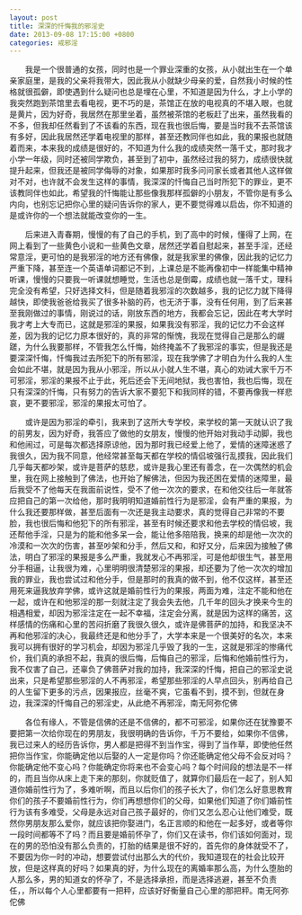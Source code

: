 ```yaml
---
layout: post
title: 深深的忏悔我的邪淫史
date: 2013-09-08 17:15:00 +0800
categories: 戒邪淫
---
```


　　我是一个很普通的女孩，同时也是一个罪业深重的女孩，从小就出生在一个单亲家庭里，是我的父亲将我带大，因此我从小就缺少母亲的爱，自然我小时候的性格就很孤僻，即使遇到什么疑问也总是埋在心里，不知道是因为什么，才上小学的我突然跑到茶馆里去看电视，更不巧的是，茶馆正在放的电视真的不堪入眼，也就是黄片，因为好奇，我居然在那里坐着，虽然被茶馆的老板赶了出来，虽然我看的不多，但我却任然看到了不该看的东西，现在我也很后悔，要是当时我不去茶馆该有多好，因此我居然还学着电视里的那样，甚至还教同伴也如此，我的果报也就随着而来，本来我的成绩是很好的，不知道为什么我的成绩突然一落千丈，那时我才小学一年级，同时还被同学欺负，甚至到了初中，虽然经过我的努力，成绩很快就提升起来，但我还是被同学侮辱的对象，如果那时我多问问家长或者其他人这样做对不对，也许就不会发生这样的事情，我深深的忏悔自己当时所犯下的罪业，更不该教同伴也如此，希望我的忏悔能让那些像我那样孤僻的小朋友，不管你是有多么内向，也别忘记把你心里的疑问告诉你的家人，更不要觉得难以启齿，你不知道的是或许你的一个想法就能改变你的一生。
　　后来进入青春期，慢慢的有了自己的手机，到了高中的时候，懂得了上网，在网上看到了一些黄色小说和一些黄色文章，居然还学着自慰起来，甚至手淫，还经常意淫，更可怕的是我邪淫的地方还有佛像，就是我家里的佛像，因此我的记忆力严重下降，甚至连一个英语单词都记不到，上课总是不能再像初中一样能集中精神听课，慢慢的只要我一听课就想睡觉，生活也总是倒霉，成绩也就一落千丈，理科完全没有希望，只好选择文科，但是随着我邪淫的次数越多，我的记忆力就下降得越快，即使我爸爸给我买了很多补脑的药，也无济于事，没有任何用，到了后来甚至我刚做过的事情，刚说过的话，刚放东西的地方，我都会忘记，因此在考大学时我才考上大专而已，这就是邪淫的果报，如果我没有邪淫，我的记忆力不会这样差，因为我的记忆力原本很好的，真的非常的惭愧，我现在觉得自己是那么的龌蹉，为什么我要那样，不管我怎么忏悔，始终掩盖不了我邪淫的事实，但是我还是要深深忏悔，忏悔我过去所犯下的所有邪淫，现在我学佛了才明白为什么我的人生会如此不堪，就是因为我从小邪淫，所以从小就人生不堪，真心的劝诫大家千万不可邪淫，邪淫的果报不止于此，死后还会下无间地狱，我也害怕，我也后悔，现在只有深深的忏悔，只有努力的告诉大家不要犯下和我同样的错，不要再像我一样悲哀，更不要邪淫，邪淫的果报太可怕了。
　　或许是因为邪淫的牵引，我来到了这所大专学校，来学校的第一天就认识了我的前男友，因为好奇，我答应了做他的女朋友，慢慢的他开始对我动手动脚，我也和他闹过，可是每次都选择原谅他，因为那时我已经爱上他了，爱情的迷障迷惑了我很久，因为我不同意，他经常甚至每天都在学校的情侣坡强行乱摸我，因此我们几乎每天都吵架，或许是菩萨的慈悲，或许是我心里还有善念，在一次偶然的机会里，我在网上接触到了佛法，也开始了解佛法，但因为我还困在爱情的迷障里，最后我受不了他每天在我面前说性，受不了他一次次的要求，在和他交往后一年就答应把自己的第一次给他，那时我明明知道婚前性行为是邪淫，会有严重的果报，为什么我还要那样做，甚至后面有一次还是我主动要求，真的觉得自己非常的不要脸，我也很后悔和他犯下的所有邪淫，甚至有时候还要求和他去学校的情侣坡，我还帮他手淫，只是为的能和他多呆一会，能让他多陪陪我，换来的却是他一次次的冷漠和一次次的伤害，甚至吵架和分手，然后又和，和好又分，后来因为接触了佛法，明白了邪淫的果报是多么严重，我就发心不再邪淫，可是他却很生气，甚至用分手相逼，让我很为难，心里明明很清楚邪淫的果报，却还要为了他一次次的增加我的罪业，我也尝试过和他分手，但是那时的我真的做不到，他不仅这样，甚至还用死来逼我放弃学佛，或许这就是婚前性行为的果报，两面为难，注定不能和他在一起，或许在和他邪淫的那一刻就注定了我会失去他，几千年的回头才换来今生的相遇相爱，却因为邪淫注定在一起不幸福，注定会分离，就是因为这样的痛苦，这样感情的伤痛和心里的苦闷折磨了我很久很久，或许是佛菩萨的加持，和我坚决不再和他邪淫的决心，我最终还是和他分手了，大学本来是一个很美好的名次，本来我可以拥有很好的学习机会，却因为邪淫几乎毁了我的一生，这就是邪淫的惨痛代价，我们真的承担不起，我真的很后悔，后悔自己的邪淫，后悔和他婚前性行为，我不仅害了自己，还辜负了佛菩萨对我的加持，我深深的忏悔，把自己的邪淫史说出来，只是希望那些邪淫的人不再邪淫，希望那些邪淫的人早点回头，别再给自己的人生留下更多的污点，因果报应，丝毫不爽，它虽看不到，摸不到，但就在身边，我深深的忏悔自己的邪淫史，从此绝不再邪淫，南无阿弥佗佛
　　各位有缘人，不管是信佛的还是不信佛的，都不可邪淫，如果你还在犹豫要不要把第一次给你现在的男朋友，我很明确的告诉你，千万不要给，如果你不信佛，我已过来人的经历告诉你，男人都是把得不到当作宝，得到了当作草，即使他任然把你当作宝，你能确定他以后娶的人一定是你吗？你还能确定他父母不会反对吗？你能确定他不变心吗？你能确定你将来也不会变心吗？每个时间段的想法是不一样的，而且当你从床上走下来的那刻，你就贬值了，就算你们最后在一起了，别人知道你婚前性行为了，多难听啊，而且以后你们的孩子长大了，你们怎么好意思教育你们的孩子不要婚前性行为，你们再想想你们的父母，如果他们知道了你们婚前性行为该有多难受，父母是永远对自己孩子最好的，你们又怎么忍心让他们难受，既然你男朋友那么爱你，就应该把你娶进门，名正言顺的和他在一起多好，或者等你一段时间都等不了吗？而且要是婚前怀孕了，你们又在读书，你们该如何面对，现在的男的恐怕没有那么负责的，打胎的结果是很不好的，首先你的身体就受不了，不要因为你一时的冲动，想要尝试付出那么大的代价，我知道现在的社会比较开放，但是这样真的好吗？如果真的好，为什么现在的离婚率那么高，为什么堕胎的人那么多，男的知道女的怀孕了，不是选择承担，而是选择逃避，甚至不负责任，，所以每个人心里都要有一把秤，应该好好衡量自己心里的那把秤。南无阿弥佗佛